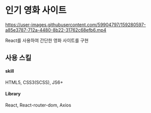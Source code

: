 # 인기 영화 사이트



https://user-images.githubusercontent.com/59904797/159280597-a85e3787-712a-4480-8b22-31762c68efb6.mp4


React를 사용하여 간단한 영화 사이트를 구현

## 사용 스킬

#### skill 
 HTML5, CSS3(SCSS), JS6+

#### Library
 React, React-router-dom, Axios
